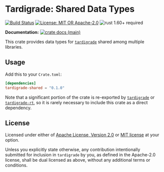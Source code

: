 # Tardigrade: Shared Data Types

[![Build Status](https://github.com/slowli/tardigrade/workflows/CI/badge.svg?branch=main)](https://github.com/slowli/tardigrade/actions)
[![License: MIT OR Apache-2.0](https://img.shields.io/badge/License-MIT%2FApache--2.0-blue)](https://github.com/slowli/tardigrade#license)
![rust 1.60+ required](https://img.shields.io/badge/rust-1.60+-blue.svg?label=Required%20Rust)

**Documentation:**
[![crate docs (main)](https://img.shields.io/badge/main-yellow.svg?label=docs)](https://slowli.github.io/tardigrade/tardigrade_shared/)

This crate provides data types for [`tardigrade`] shared among multiple libraries.

## Usage

Add this to your `Crate.toml`:

```toml
[dependencies]
tardigrade-shared = "0.1.0"
```

Note that a significant portion of the crate is re-exported by [`tardigrade`]
or [`tardigrade-rt`], so it is rarely necessary to include this crate as a direct dependency.

## License

Licensed under either of [Apache License, Version 2.0](LICENSE-APACHE)
or [MIT license](LICENSE-MIT) at your option.

Unless you explicitly state otherwise, any contribution intentionally submitted
for inclusion in `tardigrade` by you, as defined in the Apache-2.0 license,
shall be dual licensed as above, without any additional terms or conditions.

[`tardigrade`]: https://crates.io/crates/tardigrade
[`tardigrade-rt`]: https://crates.io/crates/tardigrade-rt
